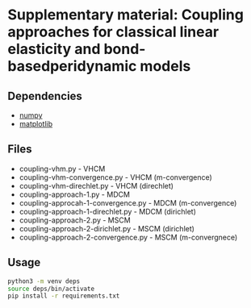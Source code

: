 # Supplementary material: Coupling approaches for classical linear elasticity and bond-basedperidynamic models


## Dependencies

* [numpy](https://numpy.org/)
* [matplotlib](https://matplotlib.org/)

## Files

* coupling-vhm.py - VHCM
* coupling-vhm-convergence.py - VHCM (m-convergence)
* coupling-vhm-direchlet.py - VHCM (direchlet)
* coupling-approach-1.py - MDCM
* coupling-approcah-1-convergence.py - MDCM (m-convergence)
* coupling-approach-1-direchlet.py - MDCM (dirichlet) 
* coupling-approach-2.py - MSCM 
* coupling-approach-2-dirichlet.py - MSCM (dirichlet) 
* coupling-approach-2-convergence.py - MSCM (m-convergnece)

## Usage

```bash
python3 -m venv deps
source deps/bin/activate
pip install -r requirements.txt

